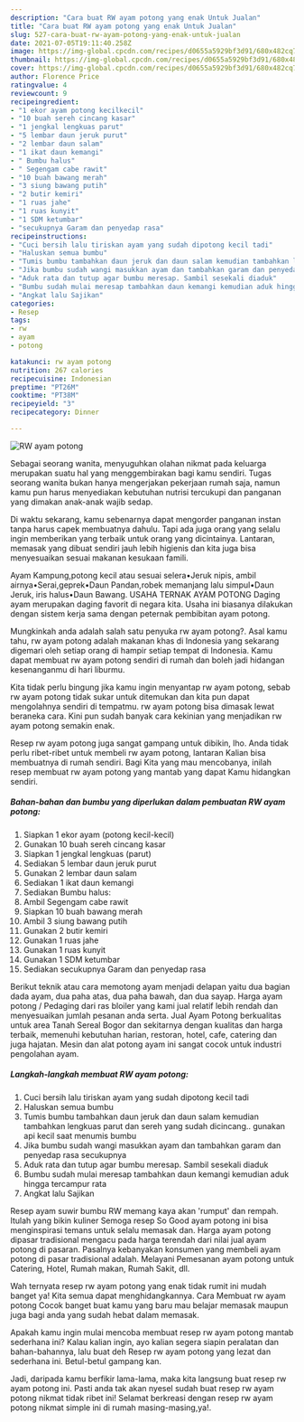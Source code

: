 ```yaml
---
description: "Cara buat RW ayam potong yang enak Untuk Jualan"
title: "Cara buat RW ayam potong yang enak Untuk Jualan"
slug: 527-cara-buat-rw-ayam-potong-yang-enak-untuk-jualan
date: 2021-07-05T19:11:40.258Z
image: https://img-global.cpcdn.com/recipes/d0655a5929bf3d91/680x482cq70/rw-ayam-potong-foto-resep-utama.jpg
thumbnail: https://img-global.cpcdn.com/recipes/d0655a5929bf3d91/680x482cq70/rw-ayam-potong-foto-resep-utama.jpg
cover: https://img-global.cpcdn.com/recipes/d0655a5929bf3d91/680x482cq70/rw-ayam-potong-foto-resep-utama.jpg
author: Florence Price
ratingvalue: 4
reviewcount: 9
recipeingredient:
- "1 ekor ayam potong kecilkecil"
- "10 buah sereh cincang kasar"
- "1 jengkal lengkuas parut"
- "5 lembar daun jeruk purut"
- "2 lembar daun salam"
- "1 ikat daun kemangi"
- " Bumbu halus"
- " Segengam cabe rawit"
- "10 buah bawang merah"
- "3 siung bawang putih"
- "2 butir kemiri"
- "1 ruas jahe"
- "1 ruas kunyit"
- "1 SDM ketumbar"
- "secukupnya Garam dan penyedap rasa"
recipeinstructions:
- "Cuci bersih lalu tiriskan ayam yang sudah dipotong kecil tadi"
- "Haluskan semua bumbu"
- "Tumis bumbu tambahkan daun jeruk dan daun salam kemudian tambahkan lengkuas parut dan sereh yang sudah dicincang.. gunakan api kecil saat menumis bumbu"
- "Jika bumbu sudah wangi masukkan ayam dan tambahkan garam dan penyedap rasa secukupnya"
- "Aduk rata dan tutup agar bumbu meresap. Sambil sesekali diaduk"
- "Bumbu sudah mulai meresap tambahkan daun kemangi kemudian aduk hingga tercampur rata"
- "Angkat lalu Sajikan"
categories:
- Resep
tags:
- rw
- ayam
- potong

katakunci: rw ayam potong 
nutrition: 267 calories
recipecuisine: Indonesian
preptime: "PT26M"
cooktime: "PT38M"
recipeyield: "3"
recipecategory: Dinner

---
```



![RW ayam potong](https://img-global.cpcdn.com/recipes/d0655a5929bf3d91/680x482cq70/rw-ayam-potong-foto-resep-utama.jpg)

Sebagai seorang wanita, menyuguhkan olahan nikmat pada keluarga merupakan suatu hal yang menggembirakan bagi kamu sendiri. Tugas seorang  wanita bukan hanya mengerjakan pekerjaan rumah saja, namun kamu pun harus menyediakan kebutuhan nutrisi tercukupi dan panganan yang dimakan anak-anak wajib sedap.

Di waktu  sekarang, kamu sebenarnya dapat mengorder panganan instan tanpa harus capek membuatnya dahulu. Tapi ada juga orang yang selalu ingin memberikan yang terbaik untuk orang yang dicintainya. Lantaran, memasak yang dibuat sendiri jauh lebih higienis dan kita juga bisa menyesuaikan sesuai makanan kesukaan famili. 

Ayam Kampung,potong kecil atau sesuai selera•Jeruk nipis, ambil airnya•Serai,geprek•Daun Pandan,robek memanjang lalu simpul•Daun Jeruk, iris halus•Daun Bawang. USAHA TERNAK AYAM POTONG Daging ayam merupakan daging favorit di negara kita. Usaha ini biasanya dilakukan dengan sistem kerja sama dengan peternak pembibitan ayam potong.

Mungkinkah anda adalah salah satu penyuka rw ayam potong?. Asal kamu tahu, rw ayam potong adalah makanan khas di Indonesia yang sekarang digemari oleh setiap orang di hampir setiap tempat di Indonesia. Kamu dapat membuat rw ayam potong sendiri di rumah dan boleh jadi hidangan kesenanganmu di hari liburmu.

Kita tidak perlu bingung jika kamu ingin menyantap rw ayam potong, sebab rw ayam potong tidak sukar untuk ditemukan dan kita pun dapat mengolahnya sendiri di tempatmu. rw ayam potong bisa dimasak lewat beraneka cara. Kini pun sudah banyak cara kekinian yang menjadikan rw ayam potong semakin enak.

Resep rw ayam potong juga sangat gampang untuk dibikin, lho. Anda tidak perlu ribet-ribet untuk membeli rw ayam potong, lantaran Kalian bisa membuatnya di rumah sendiri. Bagi Kita yang mau mencobanya, inilah resep membuat rw ayam potong yang mantab yang dapat Kamu hidangkan sendiri.

<!--inarticleads1-->

##### Bahan-bahan dan bumbu yang diperlukan dalam pembuatan RW ayam potong:

1. Siapkan 1 ekor ayam (potong kecil-kecil)
1. Gunakan 10 buah sereh cincang kasar
1. Siapkan 1 jengkal lengkuas (parut)
1. Sediakan 5 lembar daun jeruk purut
1. Gunakan 2 lembar daun salam
1. Sediakan 1 ikat daun kemangi
1. Sediakan  Bumbu halus:
1. Ambil  Segengam cabe rawit
1. Siapkan 10 buah bawang merah
1. Ambil 3 siung bawang putih
1. Gunakan 2 butir kemiri
1. Gunakan 1 ruas jahe
1. Gunakan 1 ruas kunyit
1. Gunakan 1 SDM ketumbar
1. Sediakan secukupnya Garam dan penyedap rasa


Berikut teknik atau cara memotong ayam menjadi delapan yaitu dua bagian dada ayam, dua paha atas, dua paha bawah, dan dua sayap. Harga ayam potong / Pedaging dari ras bloiler yang kami jual relatif lebih rendah dan menyesuaikan jumlah pesanan anda serta. Jual Ayam Potong berkualitas untuk area Tanah Sereal Bogor dan sekitarnya dengan kualitas dan harga terbaik, memenuhi kebutuhan harian, restoran, hotel, cafe, catering dan juga hajatan. Mesin dan alat potong ayam ini sangat cocok untuk industri pengolahan ayam. 

<!--inarticleads2-->

##### Langkah-langkah membuat RW ayam potong:

1. Cuci bersih lalu tiriskan ayam yang sudah dipotong kecil tadi
1. Haluskan semua bumbu
1. Tumis bumbu tambahkan daun jeruk dan daun salam kemudian tambahkan lengkuas parut dan sereh yang sudah dicincang.. gunakan api kecil saat menumis bumbu
1. Jika bumbu sudah wangi masukkan ayam dan tambahkan garam dan penyedap rasa secukupnya
1. Aduk rata dan tutup agar bumbu meresap. Sambil sesekali diaduk
1. Bumbu sudah mulai meresap tambahkan daun kemangi kemudian aduk hingga tercampur rata
1. Angkat lalu Sajikan


Resep ayam suwir bumbu RW memang kaya akan &#39;rumput&#39; dan rempah. Itulah yang bikin kuliner Semoga resep So Good ayam potong ini bisa menginspirasi temans untuk selalu memasak dan. Harga ayam potong dipasar tradisional mengacu pada harga terendah dari nilai jual ayam potong di pasaran. Pasalnya kebanyakan konsumen yang membeli ayam potong di pasar tradisional adalah. Melayani Pemesanan ayam potong untuk Catering, Hotel, Rumah makan, Rumah Sakit, dll. 

Wah ternyata resep rw ayam potong yang enak tidak rumit ini mudah banget ya! Kita semua dapat menghidangkannya. Cara Membuat rw ayam potong Cocok banget buat kamu yang baru mau belajar memasak maupun juga bagi anda yang sudah hebat dalam memasak.

Apakah kamu ingin mulai mencoba membuat resep rw ayam potong mantab sederhana ini? Kalau kalian ingin, ayo kalian segera siapin peralatan dan bahan-bahannya, lalu buat deh Resep rw ayam potong yang lezat dan sederhana ini. Betul-betul gampang kan. 

Jadi, daripada kamu berfikir lama-lama, maka kita langsung buat resep rw ayam potong ini. Pasti anda tak akan nyesel sudah buat resep rw ayam potong nikmat tidak ribet ini! Selamat berkreasi dengan resep rw ayam potong nikmat simple ini di rumah masing-masing,ya!.

